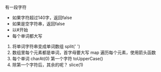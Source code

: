 有一段字符
- 如果字符超过140字，返回false
- 如果是空字符串，返回false
- 以#开始
- 每个单词都大写

1. 将单词字符串变成单词数组  split(' ')
2. 数组里每个元素都是单词，首字母要大写  map 遍历每个元素，使用箭头函数
3. 每个单词 charAt(0) 第一个字符 toUpperCase()
4. 除第一个字符后，其余的呢？ slice(1)
   